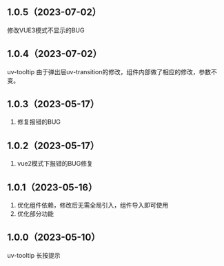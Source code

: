 ## 1.0.5（2023-07-02）
修改VUE3模式不显示的BUG
## 1.0.4（2023-07-02）
uv-tooltip  由于弹出层uv-transition的修改，组件内部做了相应的修改，参数不变。
## 1.0.3（2023-05-17）
1. 修复报错的BUG
## 1.0.2（2023-05-17）
1. vue2模式下报错的BUG修复
## 1.0.1（2023-05-16）
1. 优化组件依赖，修改后无需全局引入，组件导入即可使用
2. 优化部分功能
## 1.0.0（2023-05-10）
uv-tooltip 长按提示
